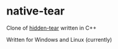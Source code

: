 # native-tear

Clone of [hidden-tear](https://github.com/utkusen/hidden-tear/) written in C++

Written for Windows and Linux (currently)
